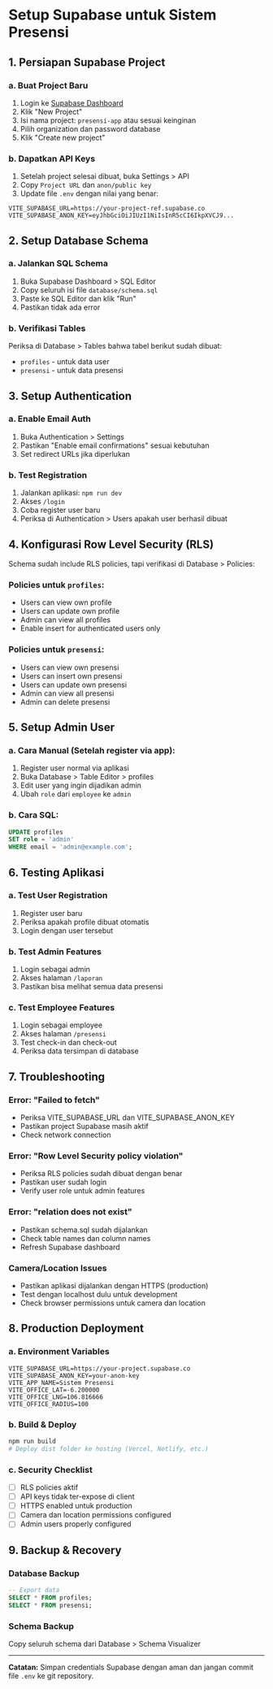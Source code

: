 # Setup Supabase untuk Sistem Presensi

## 1. Persiapan Supabase Project

### a. Buat Project Baru
1. Login ke [Supabase Dashboard](https://supabase.com/dashboard)
2. Klik "New Project"
3. Isi nama project: `presensi-app` atau sesuai keinginan
4. Pilih organization dan password database
5. Klik "Create new project"

### b. Dapatkan API Keys
1. Setelah project selesai dibuat, buka Settings > API
2. Copy `Project URL` dan `anon/public key`
3. Update file `.env` dengan nilai yang benar:

```env
VITE_SUPABASE_URL=https://your-project-ref.supabase.co
VITE_SUPABASE_ANON_KEY=eyJhbGciOiJIUzI1NiIsInR5cCI6IkpXVCJ9...
```

## 2. Setup Database Schema

### a. Jalankan SQL Schema
1. Buka Supabase Dashboard > SQL Editor
2. Copy seluruh isi file `database/schema.sql`
3. Paste ke SQL Editor dan klik "Run"
4. Pastikan tidak ada error

### b. Verifikasi Tables
Periksa di Database > Tables bahwa tabel berikut sudah dibuat:
- `profiles` - untuk data user
- `presensi` - untuk data presensi

## 3. Setup Authentication

### a. Enable Email Auth
1. Buka Authentication > Settings
2. Pastikan "Enable email confirmations" sesuai kebutuhan
3. Set redirect URLs jika diperlukan

### b. Test Registration
1. Jalankan aplikasi: `npm run dev`
2. Akses `/login`
3. Coba register user baru
4. Periksa di Authentication > Users apakah user berhasil dibuat

## 4. Konfigurasi Row Level Security (RLS)

Schema sudah include RLS policies, tapi verifikasi di Database > Policies:

### Policies untuk `profiles`:
- Users can view own profile
- Users can update own profile
- Admin can view all profiles
- Enable insert for authenticated users only

### Policies untuk `presensi`:
- Users can view own presensi
- Users can insert own presensi
- Users can update own presensi
- Admin can view all presensi
- Admin can delete presensi

## 5. Setup Admin User

### a. Cara Manual (Setelah register via app):
1. Register user normal via aplikasi
2. Buka Database > Table Editor > profiles
3. Edit user yang ingin dijadikan admin
4. Ubah `role` dari `employee` ke `admin`

### b. Cara SQL:
```sql
UPDATE profiles 
SET role = 'admin' 
WHERE email = 'admin@example.com';
```

## 6. Testing Aplikasi

### a. Test User Registration
1. Register user baru
2. Periksa apakah profile dibuat otomatis
3. Login dengan user tersebut

### b. Test Admin Features
1. Login sebagai admin
2. Akses halaman `/laporan`
3. Pastikan bisa melihat semua data presensi

### c. Test Employee Features
1. Login sebagai employee
2. Akses halaman `/presensi`
3. Test check-in dan check-out
4. Periksa data tersimpan di database

## 7. Troubleshooting

### Error: "Failed to fetch"
- Periksa VITE_SUPABASE_URL dan VITE_SUPABASE_ANON_KEY
- Pastikan project Supabase masih aktif
- Check network connection

### Error: "Row Level Security policy violation"
- Periksa RLS policies sudah dibuat dengan benar
- Pastikan user sudah login
- Verify user role untuk admin features

### Error: "relation does not exist"
- Pastikan schema.sql sudah dijalankan
- Check table names dan column names
- Refresh Supabase dashboard

### Camera/Location Issues
- Pastikan aplikasi dijalankan dengan HTTPS (production)
- Test dengan localhost dulu untuk development
- Check browser permissions untuk camera dan location

## 8. Production Deployment

### a. Environment Variables
```env
VITE_SUPABASE_URL=https://your-project.supabase.co
VITE_SUPABASE_ANON_KEY=your-anon-key
VITE_APP_NAME=Sistem Presensi
VITE_OFFICE_LAT=-6.200000
VITE_OFFICE_LNG=106.816666
VITE_OFFICE_RADIUS=100
```

### b. Build & Deploy
```bash
npm run build
# Deploy dist folder ke hosting (Vercel, Netlify, etc.)
```

### c. Security Checklist
- [ ] RLS policies aktif
- [ ] API keys tidak ter-expose di client
- [ ] HTTPS enabled untuk production
- [ ] Camera dan location permissions configured
- [ ] Admin users properly configured

## 9. Backup & Recovery

### Database Backup
```sql
-- Export data
SELECT * FROM profiles;
SELECT * FROM presensi;
```

### Schema Backup
Copy seluruh schema dari Database > Schema Visualizer

---

**Catatan:** Simpan credentials Supabase dengan aman dan jangan commit file `.env` ke git repository.
